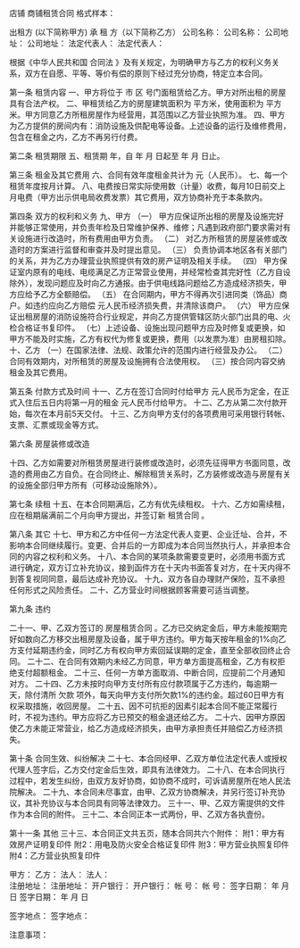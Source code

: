 
 


店铺
商铺租赁合同
格式样本：

出租方 (以下简称甲方)      承 租 方（以下简称乙方）
公司名称：                 公司名称： 
公司地址：                 公司地址：
法定代表人：               法定代表人：

根据《中华人民共和国
合同法
》及有关规定，为明确甲方与乙方的权利义务关系，双方在自愿、平等、等价有偿的原则下经过充分协商，特定立本合同。

第一条 租赁内容
一、甲方将位于         市     区     号门面租赁给乙方。甲方对所出租的房屋具有合法产权。
二、甲租赁给乙方的房屋建筑面积为     平方米，使用面积为     平方米。甲方同意乙方所租房屋作为经营用，其范围以乙方营业执照为准。
四、甲方为乙方提供的房间内有：消防设施及供配电等设备。上述设备的运行及维修费用，包含在租金之内，乙方不再另行付费。

第二条   租赁期限
五、租赁期 年，自   年   月   日起至   年   月   日止。

第三条   租金及其它费用
六、合同有效年度租金共计为   元（人民币）。
七、每一个租赁年度按月计算。
八、电费按日常实际使用数（计量）收费，每月10日前交上月电费（甲方出示供电局收费发票）其它费用，双方协商补充于本条款内。

第四条   双方的权利和义务
  九、甲方
（一） 甲方应保证所出租的房屋及设施完好并能够正常使用，并负责年检及日常维护保养、维修；凡遇到政府部门要求需对有关设施进行改造时，所有费用由甲方负责。
（二） 对乙方所租赁的房屋装修或改造时的方案进行监督和审查并及时提出意见。
（三） 负责协调本地区各有关部门的关系，并为乙方办理营业执照提供有效的房产证明及相关手续。
  （四） 甲方保证室内原有的电线、电缆满足乙方正常营业使用，并经常检查其完好性（乙方自设除外），发现问题应及时向乙方通报。由于供电线路问题给乙方造成经济损失，甲方应给予乙方全额赔偿。
（五） 在合同期内，甲方不得再次引进同类（饰品）商户。如违约应向乙方赔偿   元人民币经济损失费，并清除该商户。
（六） 甲方应保证出租房屋的消防设施符合行业规定，并向乙方提供管辖区防火部门出具的电、火检合格证书复印件。
（七）上述设备、设施出现问题甲方应及时修复或更换，如甲方不能及时实施，乙方有权代为修复或更换，费用（以发票为准）由房租扣除。
  十、乙方
  （一）在国家法律、法规、政策允许的范围内进行经营及办公。
  （二）合同有效期内，对所租赁的房屋及设施拥有合法使用权。
  （三）按合同内容交纳租金及其它费用。

第五条   付款方式及时间
十一、乙方在签订合同时付给甲方     元人民币为定金，在正式入住后五日内将第一月的租金   元人民币付给甲方。
十二、乙方从第二次付款开始，每次在本月前5天交付。
十三、乙方向甲方支付的各项费用可采用银行转帐、支票、汇票或现金等方式。

第六条   房屋装修或改造



十四、乙方如需要对所租赁房屋进行装修或改造时，必须先征得甲方书面同意，改造的费用由乙方自负。在合同终止、解除租赁关系时，乙方装修或改造与房屋有关的设施全部归甲方所有（可移动设施除外）。

第七条 续租
十五、在本合同期满后，乙方有优先续租权。
十六、乙方如需续租，应在租期届满前二个月向甲方提出，并签订新
租赁合同
。

第八条 其它
十七、甲方和乙方中任何一方法定代表人变更、企业迁址、合并，不影响本合同继续履行。变更、合并后的一方即成为本合同当然执行人，并承担本合同的内容之权利和义务。
十八、本合同的某项条款需要变更时，必须用书面方式进行确定，双方订立补充协议，接到函件方在十天内书面答复对方，在十天内得不到答复视同同意，最后达成补充协议。
十九、双方各自办理财产保险，互不承担任何形式之风险责任。
二十、乙方营业时间根据顾客需要可适当调整。



第九条  违约



二十一、甲、乙双方签订的
房屋租赁合同
。乙方已交纳定金后，甲方未能按期完好如数向乙方移交出租房屋及设备，属于甲方违约。甲方每天按年租金的1%向乙方支付延期违约金，同时乙方有权向甲方索回延误期的定金，直至全部收回终止合同。
二十二、在合同有效期内未经乙方同意，甲方单方面提高租金，乙方有权拒绝支付超额租金。
二十三、任何一方单方面取消、中断合同，应提前二个月通知对方。
二十四、乙方未按时向甲方支付所有应付款项属于乙方违约，每逾期一天，除付清所
欠款
项外，每天向甲方支付所欠款1%的违约金。超过60日甲方有权采取措施，收回房屋。
二十五、因不可抗拒的因素引起本合同不能正常履行时，不视为违约。甲方应将乙方已预交的租金退还给乙方。
二十六、因甲方原因使乙方未能正常营业，给乙方造成经济损失，由甲方承担责任并赔偿乙方经济损失。



第十条   合同生效、纠纷解决
二十七、本合同经甲、乙双方单位法定代表人或授权代理人签字后，乙方交付定金后生效，即具有法律效力。
二十八、在本合同执行过程中，若发生纠纷，由双方友好协商，如协商不成时，可诉请房屋所在地人民法院解决。
二十九、本合同未尽事宜，由甲、乙双方协商解决，并另行签订补充协议，其补充协议与本合同具有同等法律效力。
  三十一、甲、乙双方需提供的文件作为本合同的附件。
  三十二、本合同正本一式两份，甲、乙双方各执壹份。

第十一条 其他
三十三、本合同正文共五页，随本合同共六个附件：
附1：甲方有效房产证明复印件
附2：用电及防火安全合格证复印件
附3：甲方营业执照复印件
附4：乙方营业执照复印件


甲方：                     乙方： 
法人：                     法人：     
注册地址：                   注册地址：
开户银行：                   开户银行：
帐 号：                     帐 号：
签字日期：   年   月   日       签字日期：     年   月   日

签字地点：                   签字地点：

注意事项：

 


 

 
 
 
 
 
  


  
 

  


  


  
 
 
 
 


